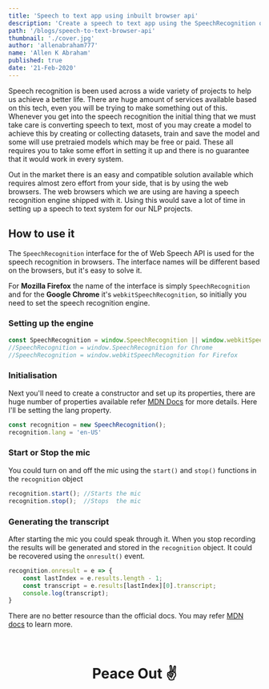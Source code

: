 ```yaml
---
title: 'Speech to text app using inbuilt browser api'
description: 'Create a speech to text app using the SpeechRecognition object in the browser to generate text for your speech without using any third party packages'
path: '/blogs/speech-to-text-browser-api'
thumbnail: './cover.jpg'
author: 'allenabraham777'
name: 'Allen K Abraham'
published: true
date: '21-Feb-2020'
---
```


Speech recognition is been used across a wide variety of projects to help us achieve a better life. There are huge amount of services available based on this tech, even you will be trying to make something out of this. Whenever you get into the speech recognition the initial thing that we must take care is converting speech to text, most of you may create a model to achieve this by creating or collecting datasets, train and save the model and some will use pretraied models which may be free or paid. These all requires you to take some effort in setting it up and there is no guarantee that it would work in every system.

Out in the market there is an easy and compatible solution available which requires almost zero effort from your side, that is by using the web browsers. The web browsers which we are using are having a speech recognition engine shipped with it. Using this would save a lot of time in setting up a speech to text system for our NLP projects.

## How to use it

The `SpeechRecognition`  interface for the of Web Speech API is used for the speech recognition in browsers. The interface names will be different based on the browsers, but it's easy to solve it. 

For **Mozilla Firefox** the name of the interface is simply ```SpeechRecognition``` and for the **Google Chrome** it's ```webkitSpeechRecognition```, so initially you need to set the speech recognition engine.

### Setting up the engine
```javascript
const SpeechRecognition = window.SpeechRecognition || window.webkitSpeechRecognition
//SpeechRecognition = window.SpeechRecognition for Chrome
//SpeechRecognition = window.webkitSpeechRecognition for Firefox
```

### Initialisation
Next you'll need to create a constructor and set up its properties, there are huge number of properties available refer [MDN Docs](https://developer.mozilla.org/en-US/docs/Web/API/SpeechRecognition#properties) for more details. Here I'll be setting the lang property.

```javascript
const recognition = new SpeechRecognition();
recognition.lang = 'en-US'
```

### Start or Stop the mic

You could turn on and off the mic using the ```start()``` and ```stop()``` functions in the `recognition` object

```javascript
recognition.start(); //Starts the mic
recognition.stop();  //Stops  the mic
```

### Generating the transcript

After starting the mic you could speak through it. When you stop recording the results will be generated and stored in the `recognition` object. It could be recovered using the ```onresult()``` event.

```javascript
recognition.onresult = e => {
    const lastIndex = e.results.length - 1;
    const transcript = e.results[lastIndex][0].transcript;
    console.log(transcript);
}
```

There are no better resource than the official docs. You may refer [MDN docs](https://developer.mozilla.org/en-US/docs/Web/API/SpeechRecognition) to learn more.

<br/>

# <center>Peace Out ✌️</center>
